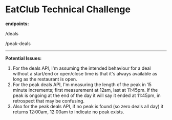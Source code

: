 # EatClub Technical Challenge

**endpoints:**

/deals

/peak-deals

***

**Potential Issues:**
1. For the deals API, I'm assuming the intended behaviour for a deal without a start/end or open/close time is that it's always available as long as the restaurant is open.
2. For the peak deals API, I'm measuring the length of the peak in 15 minute increments; first measurement at 12am, last at 11:45pm. If the peak is ongoing at the end of the day it will say it ended at 11:45pm, in retrospect that may be confusing.
3. Also for the peak deals API, if no peak is found (so zero deals all day) it returns 12:00am, 12:00am to indicate no peak exists.


